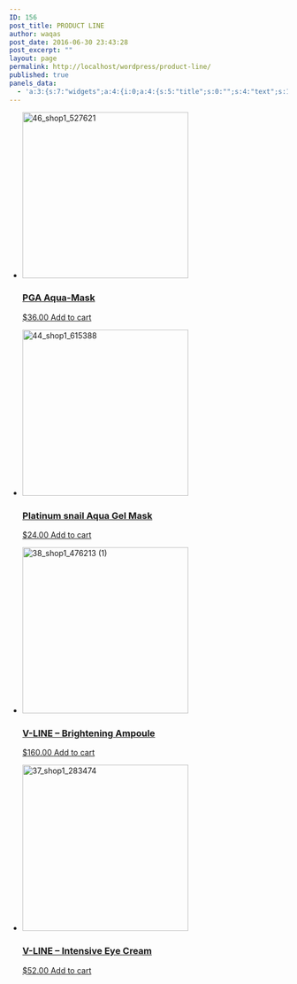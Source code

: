 ```yaml
---
ID: 156
post_title: PRODUCT LINE
author: waqas
post_date: 2016-06-30 23:43:28
post_excerpt: ""
layout: page
permalink: http://localhost/wordpress/product-line/
published: true
panels_data:
  - 'a:3:{s:7:"widgets";a:4:{i:0;a:4:{s:5:"title";s:0:"";s:4:"text";s:19:"[products ids="86"]";s:11:"panels_info";a:6:{s:5:"class";s:14:"WP_Widget_Text";s:4:"grid";i:0;s:4:"cell";i:0;s:2:"id";i:0;s:9:"widget_id";s:36:"a45bf589-2460-4669-bb07-39bb2ca42a20";s:5:"style";a:2:{s:27:"background_image_attachment";b:0;s:18:"background_display";s:4:"tile";}}s:6:"filter";b:0;}i:1;a:4:{s:5:"title";s:0:"";s:4:"text";s:19:"[products ids="90"]";s:11:"panels_info";a:6:{s:5:"class";s:14:"WP_Widget_Text";s:4:"grid";i:0;s:4:"cell";i:1;s:2:"id";i:1;s:9:"widget_id";s:36:"cf7333f6-5088-4aa2-86eb-d77720d8b63c";s:5:"style";a:2:{s:27:"background_image_attachment";b:0;s:18:"background_display";s:4:"tile";}}s:6:"filter";b:0;}i:2;a:4:{s:5:"title";s:0:"";s:4:"text";s:19:"[products ids="58"]";s:11:"panels_info";a:6:{s:5:"class";s:14:"WP_Widget_Text";s:4:"grid";i:0;s:4:"cell";i:2;s:2:"id";i:2;s:9:"widget_id";s:36:"3202910c-92cb-4b3f-bd04-a0bde121e48a";s:5:"style";a:2:{s:27:"background_image_attachment";b:0;s:18:"background_display";s:4:"tile";}}s:6:"filter";b:0;}i:3;a:4:{s:5:"title";s:0:"";s:4:"text";s:19:"[products ids="64"]";s:11:"panels_info";a:6:{s:5:"class";s:14:"WP_Widget_Text";s:4:"grid";i:0;s:4:"cell";i:3;s:2:"id";i:3;s:9:"widget_id";s:36:"962c8764-098d-4381-90f7-0e54b26b823c";s:5:"style";a:2:{s:27:"background_image_attachment";b:0;s:18:"background_display";s:4:"tile";}}s:6:"filter";b:0;}}s:5:"grids";a:1:{i:0;a:2:{s:5:"cells";i:4;s:5:"style";a:2:{s:27:"background_image_attachment";b:0;s:18:"background_display";s:4:"tile";}}}s:10:"grid_cells";a:4:{i:0;a:2:{s:4:"grid";i:0;s:6:"weight";d:0.25;}i:1;a:2:{s:4:"grid";i:0;s:6:"weight";d:0.25;}i:2;a:2:{s:4:"grid";i:0;s:6:"weight";d:0.25;}i:3;a:2:{s:4:"grid";i:0;s:6:"weight";d:0.25;}}}'
---
```

<ul class="products">
<li class="post-86 type-product status-publish has-post-thumbnail product_cat-mask first instock featured shipping-taxable purchasable product-type-simple">
<a href="http://localhost/wordpress/product/pga-aqua-mask/" class="woocommerce-LoopProduct-link"><img width="300" height="300" src="http://localhost/wordpress/wp-content/uploads/2016/06/46_shop1_527621-300x300.png" class="attachment-shop_catalog size-shop_catalog wp-post-image" alt="46_shop1_527621" title="46_shop1_527621" srcset="http://localhost/wordpress/wp-content/uploads/2016/06/46_shop1_527621-300x300.png 300w, http://localhost/wordpress/wp-content/uploads/2016/06/46_shop1_527621-150x150.png 150w, http://localhost/wordpress/wp-content/uploads/2016/06/46_shop1_527621-180x180.png 180w, http://localhost/wordpress/wp-content/uploads/2016/06/46_shop1_527621.png 500w" sizes="(max-width: 300px) 100vw, 300px"><h3>PGA Aqua-Mask</h3>
<span class="price"><span class="woocommerce-Price-amount amount"><span class="woocommerce-Price-currencySymbol">$</span>36.00</span></span>
</a><a rel="nofollow" href="/wordpress/wp-admin/admin-ajax.php?_panelsnonce=a2dd539b0d&amp;add-to-cart=86" data-quantity="1" data-product_id="86" data-product_sku="" class="button product_type_simple add_to_cart_button ajax_add_to_cart">Add to cart</a></li>
</ul>
<ul class="products">
<li class="post-90 type-product status-publish has-post-thumbnail product_cat-mask first instock shipping-taxable purchasable product-type-simple">
<a href="http://localhost/wordpress/product/platinum-snail-aqua-gel-mask/" class="woocommerce-LoopProduct-link"><img width="300" height="300" src="http://localhost/wordpress/wp-content/uploads/2016/06/44_shop1_615388-300x300.jpg" class="attachment-shop_catalog size-shop_catalog wp-post-image" alt="44_shop1_615388" title="44_shop1_615388" srcset="http://localhost/wordpress/wp-content/uploads/2016/06/44_shop1_615388-300x300.jpg 300w, http://localhost/wordpress/wp-content/uploads/2016/06/44_shop1_615388-150x150.jpg 150w, http://localhost/wordpress/wp-content/uploads/2016/06/44_shop1_615388-180x180.jpg 180w, http://localhost/wordpress/wp-content/uploads/2016/06/44_shop1_615388.jpg 500w" sizes="(max-width: 300px) 100vw, 300px"><h3>Platinum snail Aqua Gel Mask</h3>
<span class="price"><span class="woocommerce-Price-amount amount"><span class="woocommerce-Price-currencySymbol">$</span>24.00</span></span>
</a><a rel="nofollow" href="/wordpress/wp-admin/admin-ajax.php?_panelsnonce=a2dd539b0d&amp;add-to-cart=90" data-quantity="1" data-product_id="90" data-product_sku="" class="button product_type_simple add_to_cart_button ajax_add_to_cart">Add to cart</a></li>
</ul>
<ul class="products">
<li class="post-58 type-product status-publish has-post-thumbnail product_cat-serum-ampoule first instock shipping-taxable purchasable product-type-simple">
<a href="http://localhost/wordpress/product/v-line-brightening-ampoule-2/" class="woocommerce-LoopProduct-link"><img width="300" height="300" src="http://localhost/wordpress/wp-content/uploads/2016/06/38_shop1_476213-1-300x300.jpg" class="attachment-shop_catalog size-shop_catalog wp-post-image" alt="38_shop1_476213 (1)" title="38_shop1_476213 (1)" srcset="http://localhost/wordpress/wp-content/uploads/2016/06/38_shop1_476213-1-300x300.jpg 300w, http://localhost/wordpress/wp-content/uploads/2016/06/38_shop1_476213-1-150x150.jpg 150w, http://localhost/wordpress/wp-content/uploads/2016/06/38_shop1_476213-1-180x180.jpg 180w, http://localhost/wordpress/wp-content/uploads/2016/06/38_shop1_476213-1.jpg 500w" sizes="(max-width: 300px) 100vw, 300px"><h3>V-LINE – Brightening Ampoule</h3>
<span class="price"><span class="woocommerce-Price-amount amount"><span class="woocommerce-Price-currencySymbol">$</span>160.00</span></span>
</a><a rel="nofollow" href="/wordpress/wp-admin/admin-ajax.php?_panelsnonce=a2dd539b0d&amp;add-to-cart=58" data-quantity="1" data-product_id="58" data-product_sku="" class="button product_type_simple add_to_cart_button ajax_add_to_cart">Add to cart</a></li>
</ul>
<ul class="products">
<li class="post-64 type-product status-publish has-post-thumbnail product_cat-cream first instock featured shipping-taxable purchasable product-type-simple">
<a href="http://localhost/wordpress/product/v-line-intensive-eye-cream/" class="woocommerce-LoopProduct-link"><img width="300" height="300" src="http://localhost/wordpress/wp-content/uploads/2016/06/37_shop1_283474-300x300.png" class="attachment-shop_catalog size-shop_catalog wp-post-image" alt="37_shop1_283474" title="37_shop1_283474" srcset="http://localhost/wordpress/wp-content/uploads/2016/06/37_shop1_283474-300x300.png 300w, http://localhost/wordpress/wp-content/uploads/2016/06/37_shop1_283474-150x150.png 150w, http://localhost/wordpress/wp-content/uploads/2016/06/37_shop1_283474-180x180.png 180w, http://localhost/wordpress/wp-content/uploads/2016/06/37_shop1_283474.png 500w" sizes="(max-width: 300px) 100vw, 300px"><h3>V-LINE – Intensive Eye Cream</h3>
<span class="price"><span class="woocommerce-Price-amount amount"><span class="woocommerce-Price-currencySymbol">$</span>52.00</span></span>
</a><a rel="nofollow" href="/wordpress/wp-admin/admin-ajax.php?_panelsnonce=a2dd539b0d&amp;add-to-cart=64" data-quantity="1" data-product_id="64" data-product_sku="" class="button product_type_simple add_to_cart_button ajax_add_to_cart">Add to cart</a></li>
</ul>